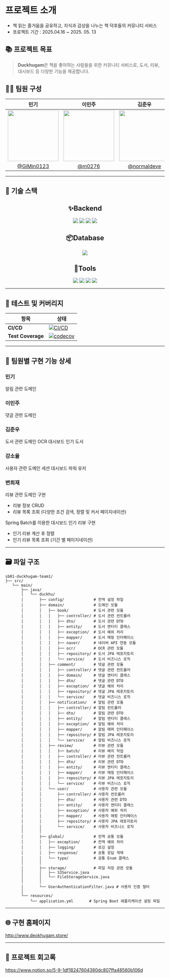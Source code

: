 #  프로젝트 소개

- 책 읽는 즐거움을 공유하고, 지식과 감상을 나누는 책 덕후들의 커뮤니티 서비스
- 프로젝트 기간 : 2025.04.16 ~ 2025. 05. 13


## 📚 프로젝트 목표
> **Duckhugam**은 책을 좋아하는 사람들을 위한 커뮤니티 서비스로, 도서, 리뷰, 대시보드 등 다양한 기능을 제공합니다.


## 🧑‍💻 팀원 구성

|             민기                |                     이민주                     |                  김준우                          |                강소율                       |                      변희재         |
| :--------------------------------------: | :--------------------------------------------: | :----------------------------------------------: | :----------------------------------------------: | :--------------------------------------------: |
|<img width="160px" src="https://github.com/user-attachments/assets/a6b8709d-13ed-45dc-b093-96948db20a91"/>|<img width="160px" src="https://github.com/user-attachments/assets/a7781d01-fea9-4454-97e7-c7c51415f283"/>|<img width="160px" src="https://github.com/user-attachments/assets/438f7157-943b-4dcc-bed0-210247c1e50e"/>|<img width="160px" src="https://github.com/user-attachments/assets/5fc20c03-631a-402f-83d3-3c21dd60a287"/>|<img width="160px" src="https://github.com/user-attachments/assets/d4c6dbc7-392a-4dcf-bdb6-3408c8268638"/>|
| [@GiMin0123](https://github.com/GiMin0123) | [@m0276](https://github.com/m0276) |[@normaldeve](https://github.com/normaldeve)| [@soyul9280](https://github.com/soyul9280) |[@Heyaaz](https://github.com/Heyaaz)|
------

## 🔧 기술 스택

<h2 align="center">✨Backend</h2>

<div align="center">
	<img src="https://img.shields.io/badge/SpringBoot-6DB33F?style=for-the-badge&logo=springboot&logoColor=white">
    <img src="https://img.shields.io/badge/spring data jpa-6DB33F?style=for-the-badge&logo=spring&logoColor=white">
    <img src="https://img.shields.io/badge/java-000000?style=for-the-badge&logo=openjdk&logoColor=white">
    <img src="https://img.shields.io/badge/gradle-02303A?style=for-the-badge&logo=gradle&logoColor=white">
</div>


<h2 align="center">📦️Database</h2>

<div align="center">
	<img src="https://img.shields.io/badge/PostgresQL-4169E1?style=for-the-badge&logo=postgresql&logoColor=white">
</div>

<h2 align="center">🔨Tools</h2>

<div align="center">
	<img src="https://img.shields.io/badge/Git-F05032?style=for-the-badge&logo=git&logoColor=white">
	<img src="https://img.shields.io/badge/GitHub-181717?style=for-the-badge&logo=github&logoColor=white">
    <img src="https://img.shields.io/badge/Discord-5865F2?style=for-the-badge&logo=discord&logoColor=white">
    <img src="https://img.shields.io/badge/IntelliJ IDEA-000000?style=for-the-badge&logo=intellijidea&logoColor=white">
</div>


------

## 🧪 테스트 및 커버리지

| 항목              | 상태                                                                                             |
|------------------|--------------------------------------------------------------------------------------------------|
| **CI/CD**        | [![CI/CD](https://github.com/sb01-deokhugam-team1/sb01-deokhugam-team1/actions/workflows/cicd.yml/badge.svg)](https://github.com/sb01-deokhugam-team1/sb01-deokhugam-team1/actions/workflows/cicd.yml) |
| **Test Coverage**| [![codecov](https://codecov.io/gh/sb01-deokhugam-team1/sb01-deokhugam-team1/branch/main/graph/badge.svg)](https://codecov.io/gh/sb01-deokhugam-team1/sb01-deokhugam-team1) |

---

## 📝 팀원별 구현 기능 상세

### 민기
알림 관련 도메인

### 이민주
댓글 관련 도메인


### 김준우
도서 관련 도메인
OCR
대시보드 인기 도서

### 강소율
사용자 관련 도메인
세션
대시보드 파워 유저

### 변희재
리뷰 관련 도메인 구현
- 리뷰 정보 CRUD
- 리뷰 목록 조회 (다양한 조건 검색, 정렬 및 커서 페이지네이션)

Spring Batch를 이용한 대시보드 인기 리뷰 구현
- 인기 리뷰 계산 후 정렬
- 인기 리뷰 목록 조회 (기간 별 페이지네이션)

------

## 🗃️ 파일 구조

```
sb01-duckhugam-team1/
├── src/
   └── main/
       ├── java/
       │   └── duckhu/
       │       ├── config/             # 전역 설정 파일
       │       ├── domain/             # 도메인 모듈
       │       │   ├── book/           # 도서 관련 모듈
       │       │   │   ├── controller/ # 도서 관련 컨트롤러
       │       │   │   ├── dto/        # 도서 관련 DTO
       │       │   │   ├── entity/     # 도서 엔티티 클래스
       │       │   │   ├── exception/  # 도서 예외 처리
       │       │   │   ├── mapper/     # 도서 매핑 인터페이스
       │       │   │   ├── naver/      # 네이버 API 연동 모듈
       │       │   │   ├── ocr/        # OCR 관련 모듈
       │       │   │   ├── repository/ # 도서 JPA 레포지토리
       │       │   │   └── service/    # 도서 비즈니스 로직
       │       │   ├── comment/        # 댓글 관련 모듈
       │       │   │   ├── controller/ # 댓글 관련 컨트롤러
       │       │   │   ├── domain/     # 댓글 엔티티 클래스
       │       │   │   ├── dto/        # 댓글 관련 DTO
       │       │   │   ├── exception/  # 댓글 예외 처리
       │       │   │   ├── repository/ # 댓글 JPA 레포지토리
       │       │   │   └── service/    # 댓글 비즈니스 로직
       │       │   ├── notification/   # 알림 관련 모듈
       │       │   │   ├── controller/ # 알림 컨트롤러
       │       │   │   ├── dto/        # 알림 관련 DTO
       │       │   │   ├── entity/     # 알림 엔티티 클래스
       │       │   │   ├── exception/  # 알림 예외 처리
       │       │   │   ├── mapper/     # 알림 매퍼 인터페이스
       │       │   │   ├── repository/ # 알림 JPA 레포지토리
       │       │   │   └── service/    # 알림 비즈니스 로직
       │       │   ├── review/         # 리뷰 관련 모듈
       │       │   │   ├── batch/      # 리뷰 배치 작업
       │       │   │   ├── controller/ # 리뷰 관련 컨트롤러
       │       │   │   ├── dto/        # 리뷰 관련 DTO
       │       │   │   ├── entity/     # 리뷰 엔티티 클래스
       │       │   │   ├── mapper/     # 리뷰 매핑 인터페이스
       │       │   │   ├── repository/ # 리뷰 JPA 레포지토리
       │       │   │   └── service/    # 리뷰 비즈니스 로직
       │       │   └── user/           # 사용자 관련 모듈
       │       │       ├── controller/ # 사용자 컨트롤러
       │       │       ├── dto/        # 사용자 관련 DTO
       │       │       ├── entity/     # 사용자 엔티티 클래스
       │       │       ├── exception/  # 사용자 예외 처리
       │       │       ├── mapper/     # 사용자 매핑 인터페이스
       │       │       ├── repository/ # 사용자 JPA 레포지토리
       │       │       └── service/    # 사용자 비즈니스 로직
       │       │
       │       ├── global/             # 전역 공통 모듈
       │       │   ├── exception/      # 전역 예외 처리
       │       │   ├── logging/        # 로깅 설정
       │       │   ├── response/       # 공통 응답 객체
       │       │   └── type/           # 공통 Enum 클래스
       │       │
       │       ├── storage/            # 파일 저장 관련 모듈
       │       │   ├── S3Service.java
       │       │   └── FileStorageService.java
       │       │
       │       └── UserAuthenticationFilter.java # 사용자 인증 필터
       │
       └── resources/
           └── application.yml       # Spring Boot 애플리케이션 설정 파일
```
------

## 🌐 구현 홈페이지
http://www.deokhugam.store/

------

## 📄 프로젝트 회고록
https://www.notion.so/5-9-1df18247604380dc807ffa48560b106d


